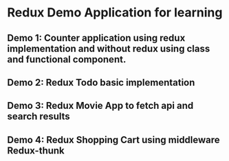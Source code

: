 # Redux Demo Application for learning

## Demo 1: Counter application using redux implementation and without redux using class and functional component.
## Demo 2: Redux Todo basic implementation
## Demo 3: Redux Movie App to fetch api and search results
## Demo 4: Redux Shopping Cart using middleware Redux-thunk
